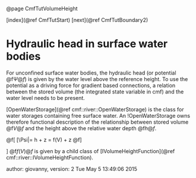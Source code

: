 @page CmfTutVolumeHeight

[index](@ref CmfTutStart) [next](@ref CmfTutBoundary2)

# Hydraulic head in surface water bodies

For unconfined surface water bodies, the hydraulic head (or potential
@f$\Psi@f$) is given by the water level above the reference height. To
use the potential as a driving force for gradient based connections, a
relation between the stored volume (the integrated state variable in
cmf) and the water level needs to be present.

[OpenWaterStorage](@ref cmf::river::OpenWaterStorage) is the class for
water storages containing free surface water. An \!OpenWaterStorage owns
therefore functional description of the relationship between stored
volume @f$V@f$ and the height above the relative water depth
@f$h@f$.


@f[
[\Psi|= h + z = f(V) + z
@f]

\] @f$f(V)@f$ is given by a child class of
[IVolumeHeightFunction](@ref cmf::river::IVolumeHeightFunction).

author: giovanny, version: 2 Tue May 5 13:49:06 2015
